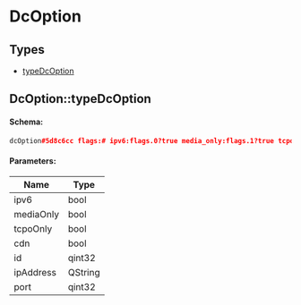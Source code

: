 # DcOption

## Types

* [typeDcOption](#dcoptiontypedcoption)

## DcOption::typeDcOption

#### Schema:

```c++
dcOption#5d8c6cc flags:# ipv6:flags.0?true media_only:flags.1?true tcpo_only:flags.2?true cdn:flags.3?true id:int ip_address:string port:int = DcOption;
```

#### Parameters:

|Name|Type|
|----|----|
|ipv6|bool|
|mediaOnly|bool|
|tcpoOnly|bool|
|cdn|bool|
|id|qint32|
|ipAddress|QString|
|port|qint32|

